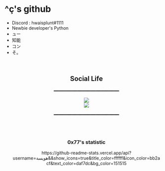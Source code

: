 <h1 > ^ç's github </h1>
<ul>
         <li> Discord : hwaisplunt#1111 </li>
         <li>Newbie developer's Python</li>
         <li>ュー</li>
         <li>知能</li>
         <li>コン</li>
         <li>そ。</li>
<br>
<br>
<h2 align="center"> Social Life </h2>
<p align="center">━━━━━━━━━━━━━━━━━━━━━━━━━</p>
<p align="center">
         <a href="https://twitter.com/0x776169">
         <img src="https://img.shields.io/static/v1?label=Twitter&logo=Twitter&message=Follow%20Me&color=blue">
         </a>
         <br>
         <a href="https://github.com/0x776169">
         <img src="https://img.shields.io/static/v1?label=GitHub&logo=GitHub&logoColor=black&message=Follow%20Me%20I%20follow%20back&color=black">
         </a>
</p>
<p align="center">━━━━━━━━━━━━━━━━━━━━━━━━━</p>
         
<br>
<br>

<h3 align="center">0x77's statistic</h3>
<p align="center">https://github-readme-stats.vercel.app/api?username=هويسة&&show_icons=true&title_color=ffffff&icon_color=bb2acf&text_color=daf7dc&bg_color=151515</p>
